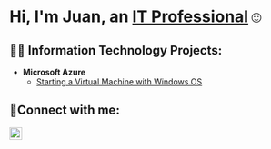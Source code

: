 <h1>Hi, I'm Juan, an <a href="https://linkedin.com/in/juan-perez-martinez-470092155/">IT Professional</a>☺</h1>

<h2>👨‍💻 Information Technology Projects:</h2>


- <b>Microsoft Azure</b>
  - [Starting a Virtual Machine with Windows OS](https://github.com/Jxp3542/Creating-a-Windows-Virtual-Machine)

<h2>🤳Connect with me:</h2>


[<img align="left" alt="Josh | LinkedIn" width="22px" src="https://cdn.jsdelivr.net/npm/simple-icons@v3/icons/linkedin.svg" />][linkedin]



[linkedin]: https://www.linkedin.com/in/juan-perez-martinez-470092155/
